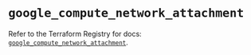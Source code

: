 # `google_compute_network_attachment`

Refer to the Terraform Registry for docs: [`google_compute_network_attachment`](https://registry.terraform.io/providers/hashicorp/google/6.10.0/docs/resources/compute_network_attachment).
